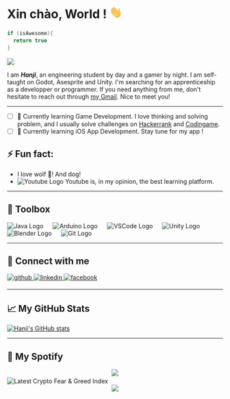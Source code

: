 <h1> Xin chào, World ! <img src="https://raw.githubusercontent.com/ABSphreak/ABSphreak/master/gifs/Hi.gif" width="30px"></h1>

```java
if (isAwesome){
  return true
}
```

<img src="https://komarev.com/ghpvc/?username=hans-min&&style=flat-square" align="center" />
</div>  

I am ***Hanji***, an engineering student by day and a gamer by night. I am self-taught on Godot, Asesprite and Unity. I'm searching for an apprenticeship as a developper or programmer. If you need anything from me, don't hesitate to reach out through <a href="mailto:kaitothedraggy@gmail.com"> my Gmail</a>.
Nice to meet you!

---

- [ ] 🌱 Currently learning Game Development. I love thinking and solving problem, and I usually solve challenges on [Hackerrank](https://www.hackerrank.com/HansMin) and [Codingame](https://www.codingame.com/profile/db06ffcc4d050af98f3ebf2ed06358c87250861). 
- [ ] 🍎 Currently learning iOS App Development. Stay tune for my app !

## ⚡ Fun fact:
-  I love wolf 🐺! And dog! 
  - <img src="https://cdn.worldvectorlogo.com/logos/youtube-3.svg" alt="Youtube Logo" width="20" height="20"/> Youtube is, in my opinion, the best learning platform.
---
## 🧰 Toolbox
<img src="https://cdn.worldvectorlogo.com/logos/java-4.svg" alt="Java Logo" width="60" height="60"/> &emsp;   <img src="https://cdn.worldvectorlogo.com/logos/arduino-1.svg" alt="Arduino Logo" width="60" height="60"/>  &emsp;   <img src="https://cdn.worldvectorlogo.com/logos/visual-studio-code-1.svg" alt="VSCode Logo" width="60" height="60"/>   &emsp;  <img src="https://cdn.worldvectorlogo.com/logos/unity-69.svg" alt="Unity Logo" width="60" height="60"/>  &emsp;   <img src="https://cdn.worldvectorlogo.com/logos/blender-2.svg" alt="Blender Logo" width="70" height="70"/> &emsp;   <img src="https://cdn.worldvectorlogo.com/logos/git-icon.svg" alt="Git Logo" width="60" height="60"/>



---
## 💬 Connect with me  
<a href="https://github.com/hans-min" target="_blank">
<img src=https://img.shields.io/badge/github-%2324292e.svg?&style=for-the-badge&logo=github&logoColor=white alt=github style="margin-bottom: 5px;" />
</a>
<a href="https://linkedin.com/in/hans-min-4510471" target="_blank">
<img src=https://img.shields.io/badge/linkedin-%231E77B5.svg?&style=for-the-badge&logo=linkedin&logoColor=white alt=linkedin style="margin-bottom: 5px;" />
</a>
<a href="https://www.facebook.com/Hanji4510471" target="_blank">
<img src=https://img.shields.io/badge/facebook-%232E87FB.svg?&style=for-the-badge&logo=facebook&logoColor=white alt=facebook style="margin-bottom: 5px;" />
</a>  

---

## &#x1f4c8; My GitHub Stats

[![Hanji's GitHub stats](https://github-readme-stats.vercel.app/api?username=hans-min&theme=tokyonight)](https://github.com/anuraghazra/github-readme-stats)

---
## :musical_note: My Spotify
<div align="center"><img src="https://spotify-github-profile.vercel.app/api/view?uid=meehees&cover_image=true&theme=default" /></div>  

<img src="https://alternative.me/crypto/fear-and-greed-index.png" alt="Latest Crypto Fear & Greed Index" />

<br/>  
<div align="center"><img src="https://camo.githubusercontent.com/7998890254268d8ed476c9f66d3fa59d21dd354d2090036083c82af4cda2a0eb/68747470733a2f2f666f7274686562616467652e636f6d2f696d616765732f6261646765732f6275696c742d776974682d6c6f76652e737667"/></div>  


  

